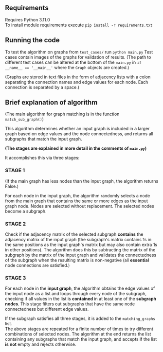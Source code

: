 ## Requirements
Requires Python 3.11.0  
To install module requirements execute `pip install -r requirements.txt`

## Running the code
To test the algorithm on graphs from `test_cases/` run `python main.py`
Test cases contain images of the graphs for validation of results.
(The path to different test cases can be altered at the bottom of
 the `main.py` in `if __name__ == '__main__'` where the `Graph` objects are created.)

(Graphs are stored in text files in the form of adjacency lists with a colon
 separating the connection names and edge values for each node. Each connection
 is separated by a space.)

## Brief explanation of algorithm
(The main algorithm for graph matching is in the function `match_sub_graph()`)

This algorithm determines whether an input graph is included in a larger graph
based on edge values and the node connectedness, and returns all
subgraphs that match the input graph.

**(The stages are explained in more detail in the comments of `main.py`)**

It accomplishes this via three stages:

### STAGE 1
(If the main graph has less nodes than the input graph, the algorithm
 returns False.)

For each node in the input graph, the algorithm randomly selects
a node from the main graph that contains the same or more edges as
the input graph node. Nodes are selected without replacement. The selected
nodes become a subgraph.

### STAGE 2
Check if the adjacency matrix of the selected subgraph
**contains** the adjacency matrix of the input graph (the subgraph's matrix contains 1s
in the same positions as the input graph's matrix but may also contain extra 1s in other positions).
The algorithm does this by subtracting the matrix of the subgraph by
the matrix of the input graph and validates the connectedness of the subgraph when
the resulting matrix is non-negative (all **essential** node connections are satisfied.)

### STAGE 3
For each node in the **input graph**, the algorithm obtains the edge values of the input node as a list and
loops through every node of the subgraph, checking if all values in the list is **contained** in at least
one of the **subgraph nodes**. This stage filters out subgraphs that have the same node connectedness
but different edge values.

If the subgraph satisfies all three stages, it is added to the `matching_graphs` list.  
The above stages are repeated for a finite number of times to try different combinations of selected nodes.
The algorithm at the end returns the list containing any subgraphs that match the input graph, and accepts
if the list **is not** empty and rejects otherwise.
